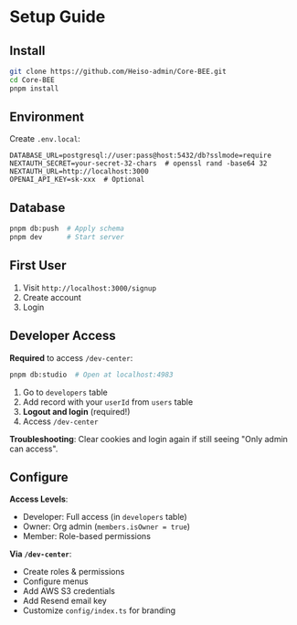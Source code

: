# Setup Guide

## Install

```bash
git clone https://github.com/Heiso-admin/Core-BEE.git
cd Core-BEE
pnpm install
```

## Environment

Create `.env.local`:

```env
DATABASE_URL=postgresql://user:pass@host:5432/db?sslmode=require
NEXTAUTH_SECRET=your-secret-32-chars  # openssl rand -base64 32
NEXTAUTH_URL=http://localhost:3000
OPENAI_API_KEY=sk-xxx  # Optional
```

## Database

```bash
pnpm db:push  # Apply schema
pnpm dev      # Start server
```

## First User

1. Visit `http://localhost:3000/signup`
2. Create account
3. Login

## Developer Access

**Required** to access `/dev-center`:

```bash
pnpm db:studio  # Open at localhost:4983
```

1. Go to `developers` table
2. Add record with your `userId` from `users` table
3. **Logout and login** (required!)
4. Access `/dev-center`

**Troubleshooting**: Clear cookies and login again if still seeing "Only admin can access".

## Configure

**Access Levels**:
- Developer: Full access (in `developers` table)
- Owner: Org admin (`members.isOwner = true`)
- Member: Role-based permissions

**Via `/dev-center`**:
- Create roles & permissions
- Configure menus
- Add AWS S3 credentials
- Add Resend email key
- Customize `config/index.ts` for branding

